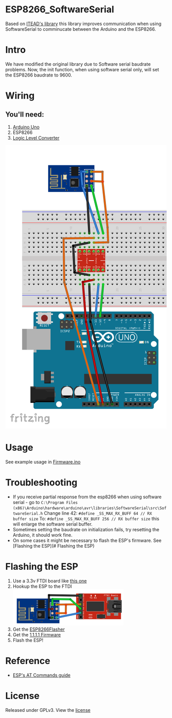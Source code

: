 # ESP8266_SoftwareSerial

Based on [ITEAD's library](https://github.com/itead/ITEADLIB_Arduino_WeeESP8266) this library improves communication when using SoftwareSerial to comminucate between the Arduino and the ESP8266.

# Intro
We have modified the original library due to Software serial baudrate problems.
Now, the init function, when using software serial only, will set the ESP8266 baudrate to 9600.

# Wiring
## You'll need:
1. [Arduino Uno](https://www.sparkfun.com/products/11021)
2. ESP8266
3. [Logic Level Converter](https://www.sparkfun.com/products/12009)


![Wiring ESP8266 to Arduino Uno](Docs/Wiring.PNG)

# Usage
See example usage in [Firmware.ino](Firmware/Firmware.ino)

# Troubleshooting
   -  If you receive partial response from the esp8266 when using software serial - 
      go to `C:\Program Files (x86)\Arduino\hardware\arduino\avr\libraries\SoftwareSerial\src\SoftwareSerial.h`
      Change line 42: `#define _SS_MAX_RX_BUFF 64 // RX buffer size`
      To: `#define _SS_MAX_RX_BUFF 256 // RX buffer size`
      this will enlarge the software serial buffer.
   -  Sometimes setting the baudrate on initialization fails, try resetting the Arduino, it should work fine.
   -  On some cases it might be necessary to flash the ESP's firmware. See [Flashing the ESP](# Flashing the ESP)


# Flashing the ESP
1. Use a 3.3v FTDI board like [this one](https://www.sparkfun.com/products/9873)
2. Hookup the ESP to the FTDI
![Wiring ESP8266 to FTDI](Docs/WiringFTDI.PNG)
3. Get the [ESP8266Flasher](https://github.com/nodemcu/nodemcu-flasher/tree/master/Win32/Release)
4. Get the [1.1.1.1 Firmware](https://github.com/mlwmlw/esp8266-workshop/raw/master/firmware/v1.1.1.1%20AT%20Firmware.bin)
5. Flash the ESP!

# Reference
* [ESP's AT Commands guide](https://cdn.sparkfun.com/assets/learn_tutorials/4/0/3/4A-ESP8266__AT_Instruction_Set__EN_v0.30.pdf)

# License
Released under GPLv3. View the [license](LICENSE)
